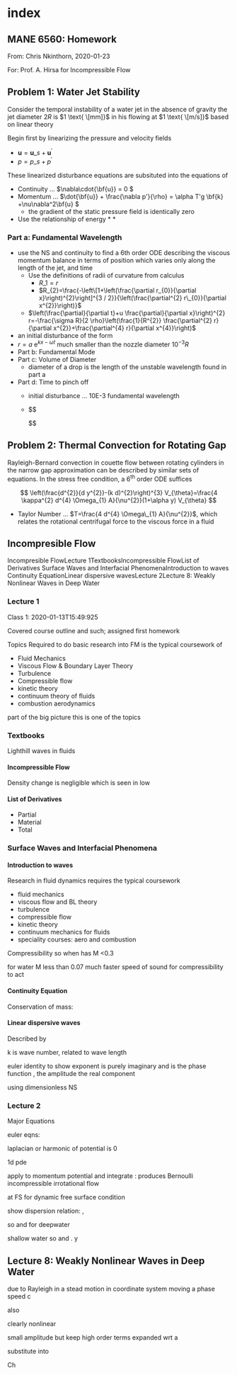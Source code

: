 # index

## MANE 6560: Homework

From: Chris Nkinthorn, 2020-01-23

For: Prof. A. Hirsa for Incompressible Flow

## Problem 1: Water Jet Stability

Consider the temporal instability of a water jet in the absence of gravity the jet diameter $2R$ is $1 \text{ \[mm]}$ in his flowing at $1 \text{ \[m/s]}$ based on linear theory

Begin first by linearizing the pressure and velocity fields

* $\mathbf{u}=\mathbf{u}\_{s}+\mathbf{u}^{\prime}$
* $p=p\_{s}+p^{\prime}$

These linearized disturbance equations are subsituted into the equations of

* Continuity ... $\nabla\cdot{\bf{u}} = 0 $
* Momentum ... $\dot{\bf{u}} + \frac{\nabla p'}{\rho} = \alpha T'g \bf{k} +\nu\nabla^2\bf{u} $
  * the gradient of the static pressure field is identically zero
* Use the relationship of energy&#x20;
  *
  *

### Part a: Fundamental Wavelength

* use the NS and continuity to find a 6th order ODE describing the viscous momentum balance in terms of position which varies only along the length of the jet, and time&#x20;
  * Use the definitions of radii of curvature from calculus
    * $R\_1 = r$
    * $R_{2}=\frac{-\left\[1+\left(\frac{\partial r_{0}}{\partial x}\right)^{2}\right]^{3 / 2}}{\left(\frac{\partial^{2} r\_{0}}{\partial x^{2}}\right)}$
  * $\left(\frac{\partial}{\partial t}+u \frac{\partial}{\partial x}\right)^{2} r=-\frac{\sigma R}{2 \rho}\left(\frac{1}{R^{2}} \frac{\partial^{2} r}{\partial x^{2}}+\frac{\partial^{4} r}{\partial x^{4}}\right)$
* an initial disturbance of the form
* $r = a \text{ e}^{kx -\omega t}$ much smaller than the nozzle diameter $10^{-3}R$
* Part b: Fundamental Mode
* Part c: Volume of Diameter
  * diameter of a drop is the length of the unstable wavelength found in part a
* Part d: Time to pinch off
  * initial disturbance ... 10E-3 fundamental wavelength
  *   \$$

      \$$

## Problem 2: Thermal Convection for Rotating Gap

Rayleigh-Bernard convection in couette flow between rotating cylinders in the narrow gap approximation can be described by similar sets of equations. In the stress free condition, a $6^\text{th}$ order ODE suffices

$$
\left(\frac{d^{2}}{d y^{2}}-(k d)^{2}\right)^{3} V_{\theta}=\frac{4 \kappa^{2} d^{4} \Omega_{1} A}{\nu^{2}}(1+\alpha y) V_{\theta}
$$

* Taylor Number … $T=\frac{4 d^{4} \Omega\_{1} A}{\nu^{2}}$, which relates the rotational centrifugal force to the viscous force in a fluid&#x20;

## Incompresible Flow

Incompresible FlowLecture 1TextbooksIncompressible FlowList of Derivatives Surface Waves and Interfacial PhenomenaIntroduction to waves Continuity EquationLinear dispersive wavesLecture 2Lecture 8: Weakly Nonlinear Waves in Deep Water

### Lecture 1

Class 1: 2020-01-13T15:49:925

Covered course outline and such; assigned first homework

Topics Required to do basic research into FM is the typical coursework of

* Fluid Mechanics
* Viscous Flow & Boundary Layer Theory
* Turbulence
* Compressible flow
* kinetic theory
* continuum theory of fluids
* combustion aerodynamics

part of the big picture this is one of the topics

### Textbooks

Lighthill waves in fluids

#### Incompressible Flow

Density change is negligible which is seen in low&#x20;

#### List of Derivatives

* Partial
* Material
* Total

### Surface Waves and Interfacial Phenomena

#### Introduction to waves

Research in fluid dynamics requires the typical coursework

* fluid mechanics
* viscous flow and BL theory
* turbulence
* compressible flow
* kinetic theory
* continuum mechanics for fluids
* speciality courses: aero and combustion

Compressibility  so when  has M <0.3

for water M less than 0.07 much faster speed of sound for compressibility to act

#### Continuity Equation

Conservation of mass:&#x20;

#### Linear dispersive waves

Described by

k is wave number, related to wave length&#x20;

euler identity to show exponent is purely imaginary and is the phase function , the amplitude the real component

using dimensionless NS

### Lecture 2

Major Equations

euler eqns:&#x20;

laplacian or harmonic of potential is 0&#x20;

1d pde&#x20;

apply to momentum potential and integrate : produces Bernoulli incompressible irrotational flow

at FS  for dynamic free surface condition

show dispersion relation: ,&#x20;

so  and for deepwater

shallow water   so  and . y

## Lecture 8: Weakly Nonlinear Waves in Deep Water

due to Rayleigh in a stead motion in coordinate system moving a phase speed c

also

clearly nonlinear

small amplitude but keep high order terms expanded wrt a

substitute into&#x20;

Ch
